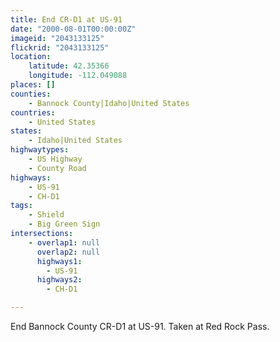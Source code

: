 ```yaml
---
title: End CR-D1 at US-91
date: "2000-08-01T00:00:00Z"
imageid: "2043133125"
flickrid: "2043133125"
location:
    latitude: 42.35366
    longitude: -112.049088
places: []
counties:
    - Bannock County|Idaho|United States
countries:
    - United States
states:
    - Idaho|United States
highwaytypes:
    - US Highway
    - County Road
highways:
    - US-91
    - CH-D1
tags:
    - Shield
    - Big Green Sign
intersections:
    - overlap1: null
      overlap2: null
      highways1:
        - US-91
      highways2:
        - CH-D1

---
```

End Bannock County CR-D1 at US-91.  Taken at Red Rock Pass.